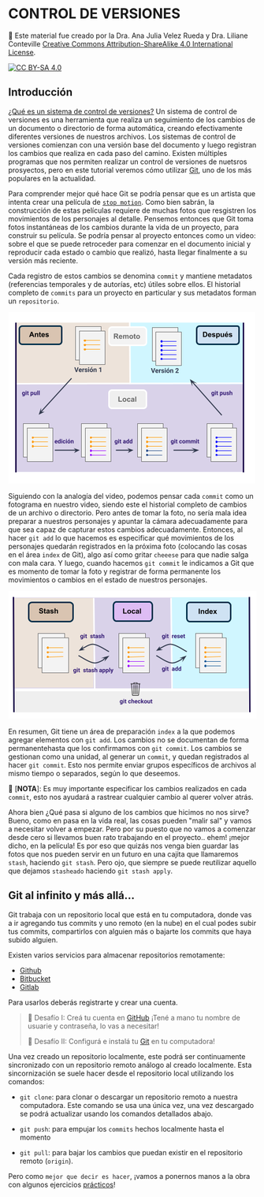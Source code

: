 # CONTROL DE VERSIONES

🚨 Este material fue creado por la Dra. Ana Julia Velez Rueda y Dra. Liliane Conteville
[Creative Commons Attribution-ShareAlike 4.0 International License][cc-by-sa].

[![CC BY-SA 4.0][cc-by-sa-image]][cc-by-sa]

[cc-by-sa]: http://creativecommons.org/licenses/by-sa/4.0/
[cc-by-sa-image]: https://licensebuttons.net/l/by-sa/4.0/88x31.png
[cc-by-sa-shield]: https://img.shields.io/badge/License-CC%20BY--SA%204.0-lightgrey.svg

##  Introducción

[¿Qué es un sistema de control de versiones?](#control-de-versiones)
Un sistema de control de versiones es una herramienta que realiza un seguimiento de los cambios de un documento o directorio de forma automática, creando efectivamente diferentes versiones de nuestros archivos. Los sistemas de control de versiones comienzan con una versión base del documento y luego registran los cambios que realiza en cada paso del camino. Existen múltiples programas que nos permiten realizar un control de versiones de nuetsros prosyectos, pero en este tutorial veremos cómo utilizar [Git](https://git-scm.com/downloads), uno de los más populares en la actualidad.

Para comprender mejor qué hace Git se podría pensar que es un artista que intenta crear una película de [`stop motion`](https://es.wikipedia.org/wiki/Animaci%C3%B3n_en_volumen). Como bien sabrán, la construcción de estas películas requiere de muchas fotos que resgistren los movimientos de los personajes al detalle. Pensemos entonces que Git toma fotos instantáneas de los cambios durante la vida de un proyecto, para construir su película. Se podría pensar al proyecto entonces como un video: sobre el que se puede retroceder para comenzar en el documento inicial y reproducir cada estado o cambio que realizó, hasta llegar finalmente a su versión más reciente.

Cada registro de estos cambios se denomina `commit` y mantiene metadatos (referencias temporales y de autorías, etc) útiles sobre ellos. El historial completo de `commits` para un proyecto en particular y sus metadatos forman un `repositorio`. 

![Git commits img](https://raw.githubusercontent.com/WomenBioinfoDataScLA/Workshops/master/Git_%26GitHub/assets/%5BES%5DCONTROL_DE_VERSIONES_schema1.png)

Siguiendo con la analogía del video, podemos pensar cada `commit` como un fotograma en nuestro video, siendo este el historial completo de cambios de un archivo o directorio. Pero antes de tomar la foto, no sería mala idea preparar a nuestros personajes y apuntar la cámara adecuadamente para que sea capaz de capturar estos cambios adecuadamente. Entonces, al hacer `git add` lo que hacemos es especificar qué movimientos de los personajes quedarán registrados en la próxima foto (colocando las cosas en el área `index` de Git), algo así como gritar `cheeese` para que nadie salga con mala cara. Y luego, cuando hacemos `git commit` le indicamos a Git que es momento de tomar la foto y registrar de forma permanente los movimientos o cambios en el estado de nuestros personajes.

![Git areas](https://raw.githubusercontent.com/WomenBioinfoDataScLA/Workshops/master/Git_%26GitHub/assets/%5BES%5DCONTROL_DE_VERSIONES_git_areas.png)

En resumen, Git tiene un área de preparación `index` a la que podemos agregar elementos con `git add`. Los cambios no se documentan de forma permanentehasta que los confirmamos con `git commit`. Los cambios se gestionan como una unidad, al generar un `commit`, y quedan registrados al hacer `git commit`. Esto nos permite enviar grupos específicos de archivos al mismo tiempo o separados, según lo que deseemos.

📑 [**NOTA**]: Es muy importante especificar los cambios realizados en cada `commit`, esto nos ayudará a rastrear cualquier cambio al querer volver atrás.

Ahora bien ¿Qué pasa si alguno de los cambios que hicimos no nos sirve? Bueno, como en pasa en la vida real, las cosas pueden "malir sal" y vamos a necesitar volver a empezar. Pero por su puesto que no vamos a comenzar desde cero si llevamos buen rato trabajando en el proyecto.. ehem! ¡mejor dicho, en la película! Es por eso que quizás nos venga bien guardar las fotos que nos pueden servir en un futuro en una cajita que llamaremos `stash`, haciendo `git stash`. Pero ojo, que siempre se puede reutilizar aquello que dejamos `stasheado` haciendo `git stash apply`. 

## Git al infinito y más allá...

Git trabaja con un repositorio local que está en tu computadora, donde vas a ir agregando tus commits y uno remoto (en la nube) en el cual podes subir tus commits, compartirlos con alguien más o bajarte los commits que haya subido alguien.

Existen varios servicios para almacenar repositorios remotamente:

- [Github](https://github.com) 
- [Bitbucket](https://bitbucket.com)
- [Gitlab](https://gitlab.com/)

Para usarlos deberás registrarte y crear una cuenta. 

>
>🏅 Desafío I: Creá tu cuenta en [GitHub](https://github.com/) ¡Tené a mano tu nombre de usuarie y contraseña, lo vas a necesitar!
>
>🏅 Desafío II: Configurá e instalá tu [Git](https://github.com/WomenBioinfoDataScLA/Workshops/blob/master/Git_%26GitHub/%5BES%5D1.Git_and_GitHub_setup.md) en tu computadora!
>

Una vez creado un repositorio localmente, este podrá ser continuamente sincronizado con un repositorio remoto análogo al creado localmente. Esta sincornización se suele hacer desde el repositorio local utilizando los comandos:
- `git clone`: para clonar o descargar un repositorio remoto a nuestra computadora. Este comando se usa una única vez, una vez descargado se podrá actualizar usando los comandos detallados abajo.

- `git push`: para empujar los `commits` hechos localmente hasta el momento 

- `git pull`: para bajar los cambios que puedan existir en el repositorio remoto (`origin`).

Pero como `mejor que decir es hacer`, ¡vamos a ponernos manos a la obra con algunos ejercicios [prácticos](https://github.com/WomenBioinfoDataScLA/Workshops/blob/master/Git_%26GitHub/%5BES%5D2.Practica.md)!